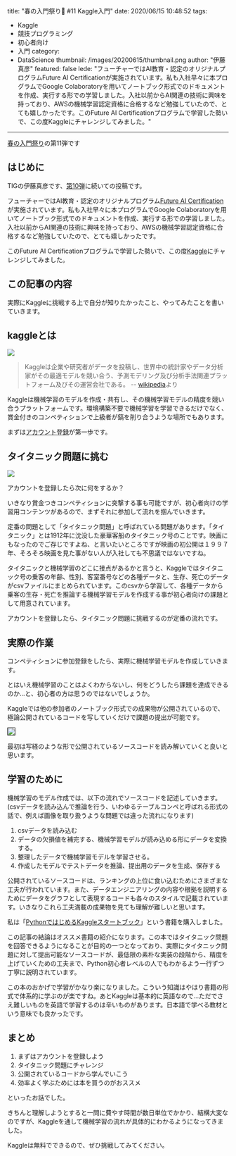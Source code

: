 title: "春の入門祭り🌸 #11 Kaggle入門"
date: 2020/06/15 10:48:52
tags:
  - Kaggle
  - 競技プログラミング
  - 初心者向け
  - 入門
category:
  - DataScience
thumbnail: /images/20200615/thumbnail.png
author: "伊藤真彦"
featured: false
lede: "フューチャーではAI教育・認定のオリジナルプログラムFuture AI Certificationが実施されています。私も入社早々に本プログラムでGoogle Colaboratoryを用いてノートブック形式でのドキュメントを作成、実行する形での学習しました。入社以前からAI関連の技術に興味を持っており、AWSの機械学習認定資格に合格するなど勉強していたので、とても嬉しかったです。このFuture AI Certificationプログラムで学習した勢いで、この度Kaggleにチャレンジしてみました。"
---

[春の入門祭り](https://future-architect.github.io/articles/20200529/)の第11弾です

## はじめに

TIGの伊藤真彦です、[第10弾](https://future-architect.github.io/articles/20200612/)に続いての投稿です。

フューチャーではAI教育・認定のオリジナルプログラム[Future AI Certification](https://prtimes.jp/main/html/rd/p/000000363.000004374.html)が実施されています。私も入社早々に本プログラムでGoogle Colaboratoryを用いてノートブック形式でのドキュメントを作成、実行する形での学習しました。入社以前からAI関連の技術に興味を持っており、AWSの機械学習認定資格に合格するなど勉強していたので、とても嬉しかったです。

このFuture AI Certificationプログラムで学習した勢いで、この度[Kaggle](https://www.kaggle.com/)にチャレンジしてみました。

## この記事の内容

実際にKaggleに挑戦する上で自分が知りたかったこと、やってみたことを書いていきます。

## kaggleとは

<img src="/images/20200615/photo_20200615_01.png">

> Kaggleは企業や研究者がデータを投稿し、世界中の統計家やデータ分析家がその最適モデルを競い合う、予測モデリング及び分析手法関連プラットフォーム及びその運営会社である。
-- [wikipedia](https://ja.wikipedia.org/wiki/Kaggle)より

Kaggleは機械学習のモデルを作成・共有し、その機械学習モデルの精度を競い合うプラットフォームです。環境構築不要で機械学習を学習できるだけでなく、賞金付きのコンペティションで上級者が鎬を削り合うような場所でもあります。

まずは[アカウント登録](https://www.kaggle.com/account/login)が第一歩です。

## タイタニック問題に挑む
<img src="/images/20200615/2.jpg">

アカウントを登録したら次に何をするか？

いきなり賞金つきコンペティションに突撃する事も可能ですが、初心者向けの学習用コンテンツがあるので、まずそれに参加して流れを掴んでいきます。

定番の問題として「タイタニック問題」と呼ばれている問題があります。「タイタニック」とは1912年に沈没した豪華客船のタイタニック号のことです。映画にもなったのでご存じですよね、と言いたいところですが映画の初公開は１９９７年、そろそろ映画を見た事がない人が入社しても不思議ではないですね。

タイタニックと機械学習のどこに接点があるかと言うと、Kaggleではタイタニック号の乗客の年齢、性別、客室番号などの各種データと、生存、死亡のデータがcsvファイルにまとめられています。このcsvから学習して、各種データから乗客の生存・死亡を推論する機械学習モデルを作成する事が初心者向けの課題として用意されています。

アカウントを登録したら、タイタニック問題に挑戦するのが定番の流れです。

## 実際の作業

コンペティションに参加登録をしたら、実際に機械学習モデルを作成していきます。

とはいえ機械学習のことはよくわからないし、何をどうしたら課題を達成できるのか...と、初心者の方は思うのではないでしょうか。

Kaggleでは他の参加者のノートブック形式での成果物が公開されているので、極論公開されているコードを写していくだけで課題の提出が可能です。

<img src="/images/20200615/3.jpg" style="border:solid 1px #000000">

最初は写経のような形で公開されているソースコードを読み解いていくと良いと思います。

## 学習のために

機械学習のモデル作成では、以下の流れでソースコードを記述していきます。(csvデータを読み込んで推論を行う、いわゆるテーブルコンペと呼ばれる形式の話で、例えば画像を取り扱うような問題では違った流れになります)


1. csvデータを読み込む
2. データの欠損値を補完する、機械学習モデルが読み込める形にデータを変換する。
3. 整理したデータで機械学習モデルを学習させる。
4. 作成したモデルでテストデータを推論、提出用のデータを生成、保存する


公開されているソースコードは、ランキングの上位に食い込むためにさまざまな工夫が行われています。また、データエンジニアリングの内容や根拠を説明するためにデータをグラフとして表現するコードも各々のスタイルで記載されています。いきなりこれら工夫満載の成果物を見ても理解が難しいと思います。

私は「[PythonではじめるKaggleスタートブック](https://www.kspub.co.jp/book/detail/5190067.html)」という書籍を購入しました。

この記事の結論はオススメ書籍の紹介になります。この本ではタイタニック問題を回答できるようになることが目的の一つとなっており、実際にタイタニック問題に対して提出可能なソースコードが、最低限の素朴な実装の段階から、精度を上げていくための工夫まで、Python初心者レベルの人でもわかるよう一行ずつ丁寧に説明されています。

この本のおかげで学習がかなり楽になりました。こういう知識はやはり書籍の形式で体系的に学ぶのが楽ですね。あとKaggleは基本的に英語なので…ただでさえ難しいものを英語で学習するのは辛いものがあります。日本語で学べる教材という意味でも良かったです。


## まとめ

1. まずはアカウントを登録しよう
2. タイタニック問題にチャレンジ
3. 公開されているコードから学んでいこう
4. 効率よく学ぶためには本を買うのがおススメ

といったお話でした。

きちんと理解しようとすると一問に費やす時間が数日単位でかかり、結構大変なのですが、Kaggleを通して機械学習の流れが具体的にわかるようになってきました。

Kaggleは無料でできるので、ぜひ挑戦してみてください。

